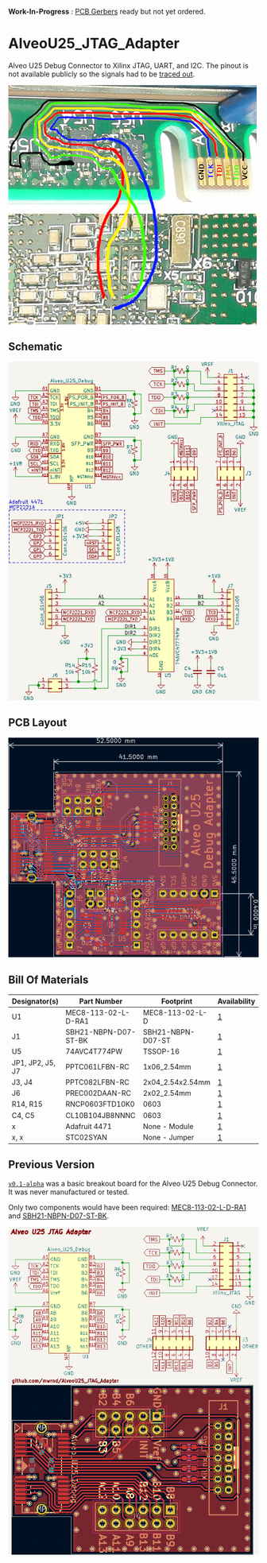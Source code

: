 **Work-In-Progress** : [PCB Gerbers](https://github.com/mwrnd/AlveoU25_JTAG_Adapter/releases/download/v0.2-alpha/AlveoU25_JTAG_Adapter_Gerbers.zip) ready but not yet ordered.

# AlveoU25_JTAG_Adapter

Alveo U25 Debug Connector to Xilinx JTAG, UART, and I2C. The pinout is not available publicly so the signals had to be [traced out](https://github.com/mwrnd/notes/blob/main/Alveo_U25/debug_log.md#figuring-out-the-jtag-debug-connector).

![Tracing Alveo U25 JTAG Signals](img/U25_JTAG_Debug_Header_Signal_Tracing.jpg)




## Schematic

![Schematic](img/Alveo_U25_Debug_Adapter_PCB_Schematic.png)




## PCB Layout

![PCB Layout](img/Alveo_U25_Debug_Adapter_PCB_Layout.png)




## Bill Of Materials

| Designator(s)    | Part Number          | Footprint         | Availability                                                     |
| ---------------- | -------------------- | ----------------- | ---------------------------------------------------------------- |
| U1               | MEC8-113-02-L-D-RA1  | MEC8-113-02-L-D   | [1](https://www.trustedparts.com/en/search/MEC8-113-02-L-D-RA1)  |
| J1               | SBH21-NBPN-D07-ST-BK | SBH21-NBPN-D07-ST | [1](https://www.trustedparts.com/en/search/SBH21-NBPN-D07-ST-BK) |
| U5               | 74AVC4T774PW         | TSSOP-16          | [1](https://www.trustedparts.com/en/search/74AVC4T774PW)         |
| JP1, JP2, J5, J7 | PPTC061LFBN-RC       | 1x06_2.54mm       | [1](https://www.trustedparts.com/en/search/PPTC061LFBN-RC)       |
| J3, J4           | PPTC082LFBN-RC       | 2x04_2.54x2.54mm  | [1](https://www.trustedparts.com/en/search/PPTC082LFBN-RC)       |
| J6               | PREC002DAAN-RC       | 2x02_2.54mm       | [1](https://www.trustedparts.com/en/search/PREC002DAAN-RC)       |
| R14, R15         | RNCP0603FTD10K0      | 0603              | [1](https://www.trustedparts.com/en/search/RNCP0603FTD10K0)      |
| C4, C5           | CL10B104JB8NNNC      | 0603              | [1](https://www.trustedparts.com/en/search/CL10B104JB8NNNC)      |
| x                | Adafruit 4471        | None - Module     | [1](https://www.trustedparts.com/en/part/adafruit/4471)          |
| x, x             | STC02SYAN            | None - Jumper     | [1](https://www.trustedparts.com/en/search/STC02SYAN)            |




## Previous Version

[`v0.1-alpha`](https://github.com/mwrnd/AlveoU25_JTAG_Adapter/releases/tag/v0.1-alpha) was a basic breakout board for the Alveo U25 Debug Connector. It was never manufactured or tested.

Only two components would have been required: [MEC8-113-02-L-D-RA1](https://www.trustedparts.com/en/search/MEC8-113-02-L-D-RA1) and [SBH21-NBPN-D07-ST-BK](https://www.trustedparts.com/en/search/SBH21-NBPN-D07-ST-BK).

![Alveo U25 to Xilinx JTAG Adapter](img/AlveoU25_JTAG_Adapter.png)

